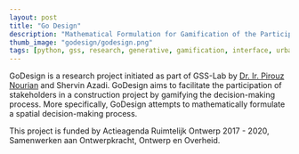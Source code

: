 ```yaml
---
layout: post
title: "Go Design"
description: "Mathematical Formulation for Gamification of the Participatory Design Process"
thumb_image: "godesign/godesign.png"
tags: [python, gss, research, generative, gamification, interface, urban]
---
```


GoDesign is a research project initiated as part of GSS-Lab by [Dr. Ir. Pirouz Nourian](https://sites.google.com/site/pirouznourian/about-me?authuser=0) and Shervin Azadi. GoDesign aims to facilitate the participation of stakeholders in a construction project by gamifying the decision-making process. More specifically, GoDesign attempts to mathematically formulate a spatial decision-making process.

This project is funded by Actieagenda Ruimtelijk Ontwerp 2017 - 2020, Samenwerken aan Ontwerpkracht, Ontwerp en Overheid.
